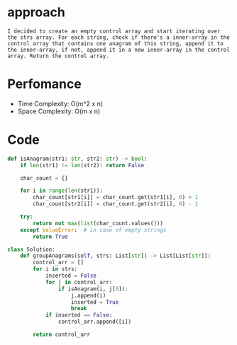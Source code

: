 # approach
    I decided to create an empty control array and start iterating over the strs array. For each string, check if there's a inner-array in the control array that contains one anagram of this string, append it to the inner-array, if not, append it in a new inner-array in the control array. Return the control array.

# Perfomance

- Time Complexity: O(m^2 x n) 
- Space Complexity: O(m x n)

# Code
```python
def isAnagram(str1: str, str2: str) -> bool: 
    if len(str1) != len(str2): return False

    char_count = {}

    for i in range(len(str1)): 
        char_count[str1[i]] = char_count.get(str1[i], 0) + 1
        char_count[str2[i]] = char_count.get(str2[i], 0) - 1

    try:
        return not max(list(char_count.values())) 
    except ValueError:  # in case of empty strings
        return True

class Solution:
    def groupAnagrams(self, strs: List[str]) -> List[List[str]]:
        control_arr = []
        for i in strs:
            inserted = False
            for j in control_arr:
                if isAnagram(i, j[0]):
                    j.append(i)
                    inserted = True
                    break
            if inserted == False:
                control_arr.append([i])

        return control_arr
```